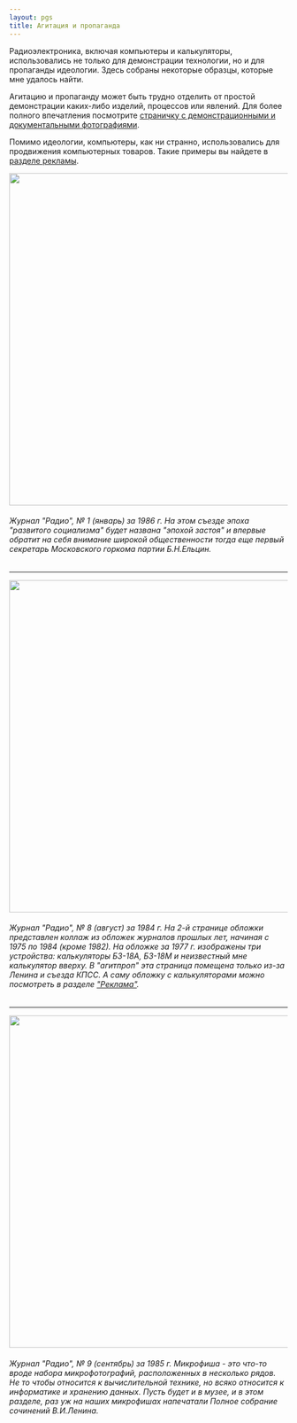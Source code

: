 ```yaml
---
layout: pgs
title: Агитация и пропаганда
---
```


Радиоэлектроника, включая компьютеры и калькуляторы, использовались не только для демонстрации технологии, но и для пропаганды идеологии. Здесь собраны некоторые образцы, которые мне удалось найти.

Агитацию и пропаганду может быть трудно отделить от простой демонстрации каких-либо изделий, процессов или явлений. Для более полного впечатления посмотрите [страничку с демонстрационными и документальными фотографиями](../../documentary).

Помимо идеологии, компьютеры, как ни странно, использовались для продвижения компьютерных товаров. Такие примеры вы найдете в [разделе рекламы](../../advetisement).

<img src="https://archive.radio.ru/web/img/1986/b.1986-01.000.jpg" width="600">

###### Журнал "Радио", № 1 (январь) за 1986 г. На этом съезде эпоха "развитого социализма" будет названа "эпохой застоя" и впервые обратит на себя внимание широкой общественности тогда еще первый секретарь Московского горкома партии Б.Н.Ельцин. 

______

<img src="https://archive.radio.ru/web/img/1984/f.1984-08.001.jpg" width="600">

###### Журнал "Радио", № 8 (август) за 1984 г. На 2-й странице обложки представлен коллаж из обложек журналов прошлых лет, начиная с 1975 по 1984 (кроме 1982). На обложке за 1977 г. изображены три устройства: калькуляторы Б3-18А, Б3-18М и неизвестный мне калькулятор вверху. В "агитпроп" эта страница помещена только из-за Ленина и съезда КПСС. А саму обложку с калькуляторами можно посмотреть в разделе ["Реклама"](../../advetisement).

______

<img src="https://archive.radio.ru/web/img/1985/b.1985-09.018.jpg" width="600">

###### Журнал "Радио", № 9 (сентябрь) за 1985 г. Микрофиша - это что-то вроде набора микрофотографий, расположенных в несколько рядов. Не то чтобы относится к вычислительной технике, но всяко относится к информатике и хранению данных. Пусть будет и в музее, и в этом разделе, раз уж на наших микрофишах напечатали Полное собрание сочинений В.И.Ленина.


